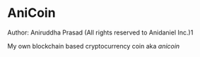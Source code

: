 # AniCoin


Author: Aniruddha Prasad (All rights reserved to Anidaniel Inc.)1

My own blockchain based cryptocurrency coin aka *anicoin*
